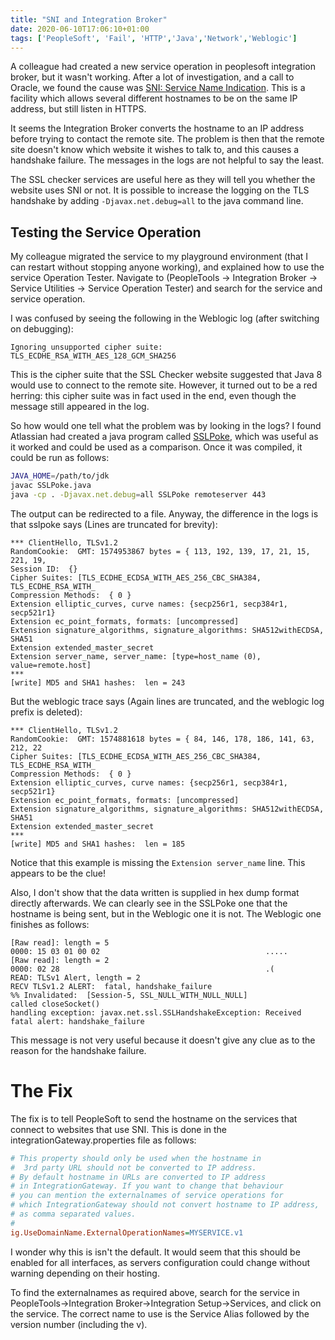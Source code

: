 ```yaml
---
title: "SNI and Integration Broker"
date: 2020-06-10T17:06:10+01:00
tags: ['PeopleSoft', 'Fail', 'HTTP','Java','Network','Weblogic']
---
```


A colleague had created a new service operation in peoplesoft integration
broker, but it wasn't working. After a lot of investigation, and a call to 
Oracle, we found the cause was 
[SNI: Service Name Indication](https://en.wikipedia.org/wiki/Server_Name_Indication).
This is a facility which allows several different hostnames to be on the same IP
address, but still listen in HTTPS.

It seems the Integration Broker converts the hostname to an IP address before
trying  to contact the remote site. The problem is then that the remote site
doesn't know which website it wishes to talk to, and this causes a handshake
failure. The messages in the logs are not helpful to say the least.

The SSL checker services are useful here as they will tell you whether the
website uses SNI or not. It is possible to increase the logging on the TLS
handshake by adding  `-Djavax.net.debug=all` to the java command line.

## Testing the Service Operation

My colleague migrated the service to my playground environment (that I can
restart without stopping anyone working), and explained how to use the
service Operation Tester. Navigate to 
(PeopleTools -> Integration Broker -> Service Utilities -> Service Operation Tester)
and search for the service and service operation.

I was confused by seeing the following in the Weblogic log (after switching on debugging):

```
Ignoring unsupported cipher suite: TLS_ECDHE_RSA_WITH_AES_128_GCM_SHA256
```

This is the cipher suite that the SSL Checker website suggested that Java 8
would use
to connect to the remote site. However, it turned out  to be a red herring:
this cipher suite was in fact used in the end, even though the message still
appeared in the log.

So how would one tell what the problem was by looking in the logs? I found
Atlassian had created a java program called 
[SSLPoke](https://confluence.atlassian.com/download/attachments/117455/SSLPoke.java), 
which was useful as it
worked and could be used as a comparison. Once it was compiled, it could be run
as follows:

```bash
JAVA_HOME=/path/to/jdk
javac SSLPoke.java
java -cp . -Djavax.net.debug=all SSLPoke remoteserver 443
```

The output can be redirected to a file. Anyway, the difference in the logs is
that sslpoke says (Lines are truncated for brevity):

```
*** ClientHello, TLSv1.2
RandomCookie:  GMT: 1574953867 bytes = { 113, 192, 139, 17, 21, 15, 221, 19,
Session ID:  {}
Cipher Suites: [TLS_ECDHE_ECDSA_WITH_AES_256_CBC_SHA384, TLS_ECDHE_RSA_WITH_
Compression Methods:  { 0 }
Extension elliptic_curves, curve names: {secp256r1, secp384r1, secp521r1}
Extension ec_point_formats, formats: [uncompressed]
Extension signature_algorithms, signature_algorithms: SHA512withECDSA, SHA51
Extension extended_master_secret
Extension server_name, server_name: [type=host_name (0), value=remote.host]
***
[write] MD5 and SHA1 hashes:  len = 243
```

But the weblogic trace says (Again lines are truncated, and the weblogic log prefix is deleted):

```
*** ClientHello, TLSv1.2
RandomCookie:  GMT: 1574881618 bytes = { 84, 146, 178, 186, 141, 63, 212, 22 
Cipher Suites: [TLS_ECDHE_ECDSA_WITH_AES_256_CBC_SHA384, TLS_ECDHE_RSA_WITH_
Compression Methods:  { 0 }
Extension elliptic_curves, curve names: {secp256r1, secp384r1, secp521r1}
Extension ec_point_formats, formats: [uncompressed]
Extension signature_algorithms, signature_algorithms: SHA512withECDSA, SHA51 
Extension extended_master_secret
***
[write] MD5 and SHA1 hashes:  len = 185
```
Notice that this example is missing the `Extension server_name` line. This appears to be the clue!

Also, I don't show that the data written is supplied in hex dump format directly
afterwards. We can clearly see in the SSLPoke one that the hostname is being sent,
but in the Weblogic one it is not. The Weblogic one finishes as follows:

```
[Raw read]: length = 5
0000: 15 03 01 00 02                                     .....
[Raw read]: length = 2
0000: 02 28                                              .(
READ: TLSv1 Alert, length = 2
RECV TLSv1.2 ALERT:  fatal, handshake_failure
%% Invalidated:  [Session-5, SSL_NULL_WITH_NULL_NULL]
called closeSocket()
handling exception: javax.net.ssl.SSLHandshakeException: Received fatal alert: handshake_failure
```

This message is not very useful because it doesn't give any clue as to the reason
for the handshake failure.

# The Fix

The fix is to tell PeopleSoft to send the hostname on the services that connect to
websites that use SNI. This is done in the
integrationGateway.properties file as follows:

```ini
# This property should only be used when the hostname in 
#  3rd party URL should not be converted to IP address.
# By default hostname in URLs are converted to IP address 
# in IntegrationGateway. If you want to change that behaviour
# you can mention the externalnames of service operations for
# which IntegrationGateway should not convert hostname to IP address,
# as comma separated values.
#
ig.UseDomainName.ExternalOperationNames=MYSERVICE.v1
```

I wonder why this is isn't the default. It would seem that this should be 
enabled for all interfaces, as servers configuration could change without
warning depending on their hosting.

To find the externalnames as required above, search for the service in
PeopleTools->Integration Broker->Integration Setup->Services, and click
on the service. The correct name to use is the Service Alias followed by
the version number (including the v).

